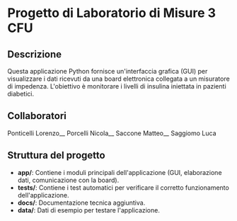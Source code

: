 # Progetto di Laboratorio di Misure 3 CFU
## Descrizione
Questa applicazione Python fornisce un'interfaccia grafica (GUI) per visualizzare i dati ricevuti da una board elettronica collegata a un misuratore di impedenza. L'obiettivo è monitorare i livelli di insulina iniettata in pazienti diabetici.

## Collaboratori
Ponticelli Lorenzo__
Porcelli Nicola__
Saccone Matteo__
Saggiomo Luca

## Struttura del progetto
- **app/**: Contiene i moduli principali dell'applicazione (GUI, elaborazione dati, comunicazione con la board).
- **tests/**: Contiene i test automatici per verificare il corretto funzionamento dell'applicazione.
- **docs/**: Documentazione tecnica aggiuntiva.
- **data/**: Dati di esempio per testare l'applicazione.